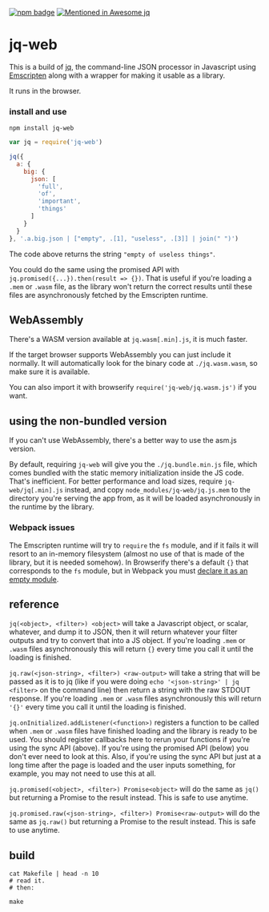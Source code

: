 [![npm badge](https://img.shields.io/npm/v/jq-web.svg)](https://www.npmjs.com/package/jq-web) [![Mentioned in Awesome jq](https://awesome.re/mentioned-badge.svg)](https://github.com/fiatjaf/awesome-jq)

# jq-web

This is a build of [jq](https://github.com/stedolan/jq), the command-line JSON processor in Javascript using [Emscripten](http://kripken.github.io/emscripten-site/) along with a wrapper for making it usable as a library.

It runs in the browser.

### install and use

```
npm install jq-web
```

```js
var jq = require('jq-web')

jq({
  a: {
    big: {
      json: [
        'full',
        'of',
        'important',
        'things'
      ]
    } 
  }
}, '.a.big.json | ["empty", .[1], "useless", .[3]] | join(" ")')
```

The code above returns the string `"empty of useless things"`.

You could do the same using the promised API with `jq.promised({...}).then(result => {})`. That is useful if you're loading a `.mem` or `.wasm` file, as the library won't return the correct results until these files are asynchronously fetched by the Emscripten runtime.

## WebAssembly

There's a WASM version available at `jq.wasm[.min].js`, it is much faster.

If the target browser supports WebAssembly you can just include it normally. It will automatically look for the binary code at `./jq.wasm.wasm`, so make sure it is available.

You can also import it with browserify `require('jq-web/jq.wasm.js')` if you want.

## using the non-bundled version

If you can't use WebAssembly, there's a better way to use the asm.js version.

By default, requiring `jq-web` will give you the `./jq.bundle.min.js` file, which comes bundled with the static memory initialization inside the JS code. That's inefficient. For better performance and load sizes, require `jq-web/jq[.min].js` instead, and copy `node_modules/jq-web/jq.js.mem` to the directory you're serving the app from, as it will be loaded asynchronously in the runtime by the library.

### Webpack issues

The Emscripten runtime will try to `require` the `fs` module, and if it fails it will resort to an in-memory filesystem (almost no use of that is made of the library, but it is needed somehow). In Browserify there's a default `{}` that corresponds to the `fs` module, but in Webpack you must [declare it as an empty module](https://github.com/fiatjaf/jq-web/issues/5#issuecomment-342694955).

## reference

`jq(<object>, <filter>) <object>` will take a Javascript object, or scalar, whatever, and dump it to JSON, then it will return whatever your filter outputs and try to convert that into a JS object. If you're loading `.mem` or `.wasm` files asynchronously this will return `{}` every time you call it until the loading is finished.

`jq.raw(<json-string>, <filter>) <raw-output>` will take a string that will be passed as it is to jq (like if you were doing `echo '<json-string>' | jq <filter>` on the command line) then return a string with the raw STDOUT response. If you're loading `.mem` or `.wasm` files asynchronously this will return `'{}'` every time you call it until the loading is finished.

`jq.onInitialized.addListener(<function>)` registers a function to be called when `.mem` or `.wasm` files have finished loading and the library is ready to be used. You should register callbacks here to rerun your functions if you're using the sync API (above). If you're using the promised API (below) you don't ever need to look at this. Also, if you're using the sync API but just at a long time after the page is loaded and the user inputs something, for example, you may not need to use this at all.

`jq.promised(<object>, <filter>) Promise<object>` will do the same as `jq()` but returning a Promise to the result instead. This is safe to use anytime.

`jq.promised.raw(<json-string>, <filter>) Promise<raw-output>` will do the same as `jq.raw()` but returning a Promise to the result instead. This is safe to use anytime.


## build

```
cat Makefile | head -n 10
# read it.
# then:

make
```
